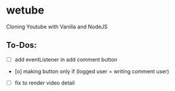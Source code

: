 # wetube

Cloning Youtube with Vanilla and NodeJS

## To-Dos:

- [ ] add eventListener in add comment button
- [o] making button only if (logged user = writing comment user)
- [ ] fix to render video detail
